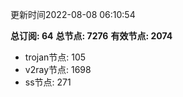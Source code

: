 更新时间2022-08-08 06:10:54

**总订阅: 64**
**总节点: 7276**
**有效节点: 2074**
- trojan节点: 105
- v2ray节点: 1698
- ss节点: 271
